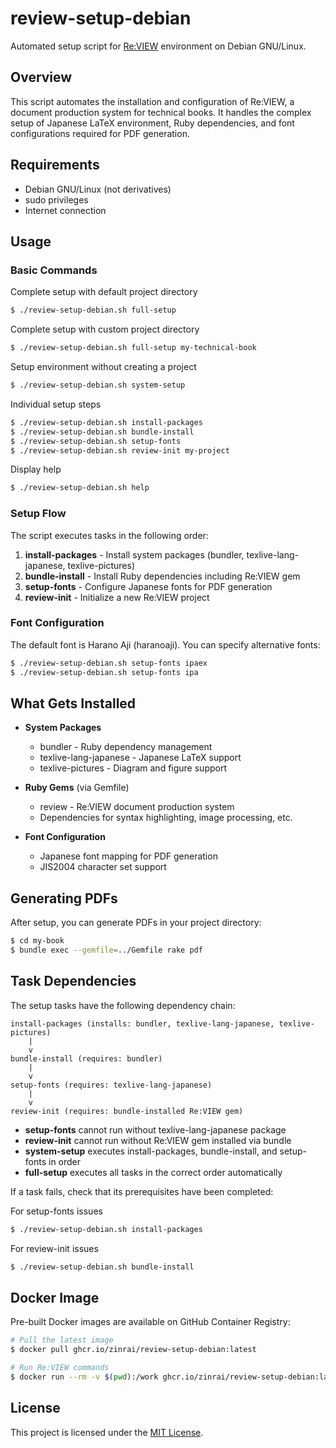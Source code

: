 # review-setup-debian

Automated setup script for [Re:VIEW](https://github.com/kmuto/review) environment on Debian GNU/Linux.

## Overview

This script automates the installation and configuration of Re:VIEW, a document production system for technical books. It handles the complex setup of Japanese LaTeX environment, Ruby dependencies, and font configurations required for PDF generation.

## Requirements

- Debian GNU/Linux (not derivatives)
- sudo privileges
- Internet connection

## Usage

### Basic Commands

Complete setup with default project directory

```bash
$ ./review-setup-debian.sh full-setup
```

Complete setup with custom project directory

```bash
$ ./review-setup-debian.sh full-setup my-technical-book
```

Setup environment without creating a project

```bash
$ ./review-setup-debian.sh system-setup
```

Individual setup steps

```bash
$ ./review-setup-debian.sh install-packages
$ ./review-setup-debian.sh bundle-install
$ ./review-setup-debian.sh setup-fonts
$ ./review-setup-debian.sh review-init my-project
```

Display help

```bash
$ ./review-setup-debian.sh help
```

### Setup Flow

The script executes tasks in the following order:

1. **install-packages** - Install system packages (bundler, texlive-lang-japanese, texlive-pictures)
2. **bundle-install** - Install Ruby dependencies including Re:VIEW gem
3. **setup-fonts** - Configure Japanese fonts for PDF generation
4. **review-init** - Initialize a new Re:VIEW project

### Font Configuration

The default font is Harano Aji (haranoaji). You can specify alternative fonts:

```bash
$ ./review-setup-debian.sh setup-fonts ipaex
$ ./review-setup-debian.sh setup-fonts ipa
```

## What Gets Installed

- **System Packages**
  - bundler - Ruby dependency management
  - texlive-lang-japanese - Japanese LaTeX support
  - texlive-pictures - Diagram and figure support

- **Ruby Gems** (via Gemfile)
  - review - Re:VIEW document production system
  - Dependencies for syntax highlighting, image processing, etc.

- **Font Configuration**
  - Japanese font mapping for PDF generation
  - JIS2004 character set support

## Generating PDFs

After setup, you can generate PDFs in your project directory:

```bash
$ cd my-book
$ bundle exec --gemfile=../Gemfile rake pdf
```

## Task Dependencies

The setup tasks have the following dependency chain:

```
install-packages (installs: bundler, texlive-lang-japanese, texlive-pictures)
    |
    v
bundle-install (requires: bundler)
    |
    v
setup-fonts (requires: texlive-lang-japanese)
    |
    v
review-init (requires: bundle-installed Re:VIEW gem)
```

- **setup-fonts** cannot run without texlive-lang-japanese package
- **review-init** cannot run without Re:VIEW gem installed via bundle
- **system-setup** executes install-packages, bundle-install, and setup-fonts in order
- **full-setup** executes all tasks in the correct order automatically

If a task fails, check that its prerequisites have been completed:

For setup-fonts issues

```bash
$ ./review-setup-debian.sh install-packages
```

For review-init issues

```bash
$ ./review-setup-debian.sh bundle-install
```

## Docker Image

Pre-built Docker images are available on GitHub Container Registry:

```bash
# Pull the latest image
$ docker pull ghcr.io/zinrai/review-setup-debian:latest

# Run Re:VIEW commands
$ docker run --rm -v $(pwd):/work ghcr.io/zinrai/review-setup-debian:latest rake pdf
```

## License

This project is licensed under the [MIT License](./LICENSE).
